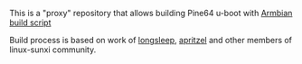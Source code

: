 This is a "proxy" repository that allows building Pine64 u-boot with [Armbian build script](https://github.com/igorpecovnik/lib)

Build process is based on work of [longsleep](https://github.com/longsleep/build-pine64-image/tree/master/u-boot-postprocess), [apritzel](https://github.com/apritzel/pine64) and other members of linux-sunxi community.
